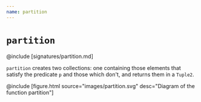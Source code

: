 ```yaml
---
name: partition
---
```


# `partition`

@include [signatures/partition.md]

`partition` creates two collections: one containing those elements that satisfy the predicate `p` and those which don't, and returns them in a `Tuple2`.

@include [figure.html source="images/partition.svg" desc="Diagram of the function partition"]
